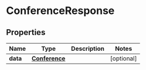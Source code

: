 

# ConferenceResponse


## Properties

Name | Type | Description | Notes
------------ | ------------- | ------------- | -------------
**data** | [**Conference**](Conference.md) |  |  [optional]



